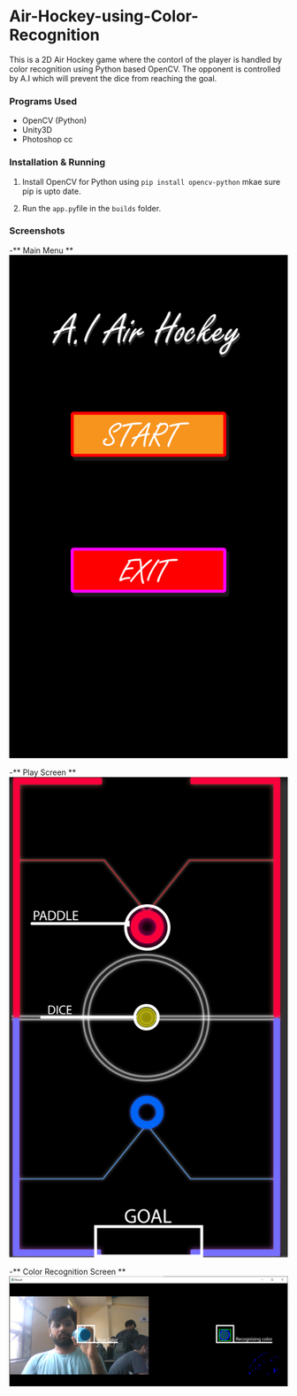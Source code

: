 # Air-Hockey-using-Color-Recognition
This is a 2D Air Hockey game where the contorl of the player is handled by color recognition using Python based OpenCV. The opponent is controlled by A.I which will prevent the dice from reaching the goal.

### Programs Used
- OpenCV (Python)
- Unity3D
- Photoshop cc

### Installation & Running

1. Install OpenCV for Python using `pip install opencv-python` mkae sure pip is upto date.

2. Run the `app.py`file in the `builds` folder.

### Screenshots

-** Main Menu **
![Alt text](/Screenshots/NewLook_mainMenu.jpg?raw=true "Main Menu")

-** Play Screen **
![Alt text](/Screenshots/NewLook_MARKING.jpg?raw=true "Play Screen")

-** Color Recognition Screen **
![Alt text](/Screenshots/color_rec_.jpg?raw=true "Play Screen")

